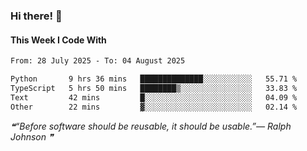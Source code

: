 ### Hi there! 👋

#### This Week I Code With
<!--START_SECTION:waka-->

```txt
From: 28 July 2025 - To: 04 August 2025

Python       9 hrs 36 mins   ██████████████░░░░░░░░░░░   55.71 %
TypeScript   5 hrs 50 mins   ████████▒░░░░░░░░░░░░░░░░   33.83 %
Text         42 mins         █░░░░░░░░░░░░░░░░░░░░░░░░   04.09 %
Other        22 mins         ▓░░░░░░░░░░░░░░░░░░░░░░░░   02.14 %
```

<!--END_SECTION:waka-->

<!--STARTS_HERE_QUOTE_README-->
<i>❝“Before software should be reusable, it should be usable.”— Ralph Johnson  ❞</i>
<!--ENDS_HERE_QUOTE_README-->
